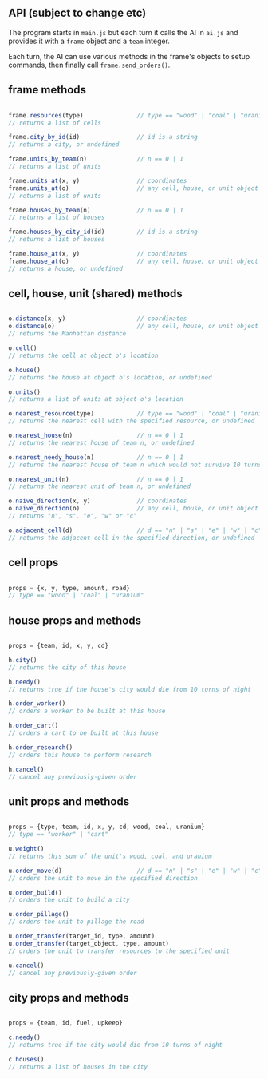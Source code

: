 ## API (subject to change etc)

The program starts in `main.js` but each turn it calls the AI in `ai.js` and provides it with a `frame` object and a `team` integer.

Each turn, the AI can use various methods in the frame's objects to setup commands, then finally call `frame.send_orders()`.

## frame methods

```javascript

frame.resources(type)               // type == "wood" | "coal" | "uranium"
// returns a list of cells

frame.city_by_id(id)                // id is a string
// returns a city, or undefined

frame.units_by_team(n)              // n == 0 | 1
// returns a list of units

frame.units_at(x, y)                // coordinates
frame.units_at(o)                   // any cell, house, or unit object
// returns a list of units

frame.houses_by_team(n)             // n == 0 | 1
// returns a list of houses

frame.houses_by_city_id(id)         // id is a string
// returns a list of houses

frame.house_at(x, y)                // coordinates
frame.house_at(o)                   // any cell, house, or unit object
// returns a house, or undefined

```

## cell, house, unit (shared) methods

```javascript

o.distance(x, y)                    // coordinates
o.distance(o)                       // any cell, house, or unit object
// returns the Manhattan distance

o.cell()
// returns the cell at object o's location

o.house()
// returns the house at object o's location, or undefined

o.units()
// returns a list of units at object o's location

o.nearest_resource(type)            // type == "wood" | "coal" | "uranium"
// returns the nearest cell with the specified resource, or undefined

o.nearest_house(n)                  // n == 0 | 1
// returns the nearest house of team n, or undefined

o.nearest_needy_house(n)            // n == 0 | 1
// returns the nearest house of team n which would not survive 10 turns of night, or undefined

o.nearest_unit(n)                   // n == 0 | 1
// returns the nearest unit of team n, or undefined

o.naive_direction(x, y)             // coordinates
o.naive_direction(o)                // any cell, house, or unit object
// returns "n", "s", "e", "w" or "c"

o.adjacent_cell(d)                  // d == "n" | "s" | "e" | "w" | "c"
// returns the adjacent cell in the specified direction, or undefined

```

## cell props

```javascript

props = {x, y, type, amount, road} 
// type == "wood" | "coal" | "uranium"

```

## house props and methods

```javascript

props = {team, id, x, y, cd}

h.city()
// returns the city of this house

h.needy()
// returns true if the house's city would die from 10 turns of night

h.order_worker()
// orders a worker to be built at this house

h.order_cart()
// orders a cart to be built at this house

h.order_research()
// orders this house to perform research

h.cancel()
// cancel any previously-given order

```

## unit props and methods

```javascript

props = {type, team, id, x, y, cd, wood, coal, uranium}
// type == "worker" | "cart"

u.weight()
// returns this sum of the unit's wood, coal, and uranium

u.order_move(d)                     // d == "n" | "s" | "e" | "w" | "c"
// orders the unit to move in the specified direction

u.order_build()
// orders the unit to build a city

u.order_pillage()
// orders the unit to pillage the road

u.order_transfer(target_id, type, amount)
u.order_transfer(target_object, type, amount)
// orders the unit to transfer resources to the specified unit

u.cancel()
// cancel any previously-given order

```

## city props and methods

```javascript

props = {team, id, fuel, upkeep}

c.needy()
// returns true if the city would die from 10 turns of night

c.houses()
// returns a list of houses in the city

```
